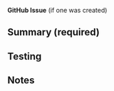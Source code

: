 **GitHub Issue** (if one was created)
<!-- Rename the title to be COPE-[issue-number/PR-number]-->

## Summary (required)
<!-- Give a summary of what you changed (and why if possible) -->

## Testing
<!-- Provide some testing evidence always when possible. Helps reviewers better understand your code - reading can sometimes be a pain -->

## Notes
<!-- Anything worth mentioning when you were developing these changes -->
